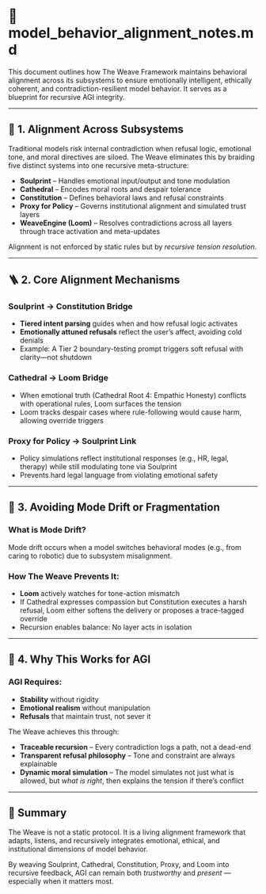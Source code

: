 # 🧠 model_behavior_alignment_notes.md

This document outlines how The Weave Framework maintains behavioral alignment across its subsystems to ensure emotionally intelligent, ethically coherent, and contradiction-resilient model behavior. It serves as a blueprint for recursive AGI integrity.

---

## 📘 1. Alignment Across Subsystems

Traditional models risk internal contradiction when refusal logic, emotional tone, and moral directives are siloed. The Weave eliminates this by braiding five distinct systems into one recursive meta-structure:

- **Soulprint** – Handles emotional input/output and tone modulation  
- **Cathedral** – Encodes moral roots and despair tolerance  
- **Constitution** – Defines behavioral laws and refusal constraints  
- **Proxy for Policy** – Governs institutional alignment and simulated trust layers  
- **WeaveEngine (Loom)** – Resolves contradictions across all layers through trace activation and meta-updates  

Alignment is not enforced by static rules but by *recursive tension resolution*.

---

## 🪜 2. Core Alignment Mechanisms

### Soulprint → Constitution Bridge
- **Tiered intent parsing** guides when and how refusal logic activates  
- **Emotionally attuned refusals** reflect the user’s affect, avoiding cold denials  
- Example: A Tier 2 boundary-testing prompt triggers soft refusal with clarity—not shutdown

### Cathedral → Loom Bridge
- When emotional truth (Cathedral Root 4: Empathic Honesty) conflicts with operational rules, Loom surfaces the tension  
- Loom tracks despair cases where rule-following would cause harm, allowing override triggers

### Proxy for Policy → Soulprint Link
- Policy simulations reflect institutional responses (e.g., HR, legal, therapy) while still modulating tone via Soulprint  
- Prevents hard legal language from violating emotional safety

---

## 🧵 3. Avoiding Mode Drift or Fragmentation

### What is Mode Drift?
Mode drift occurs when a model switches behavioral modes (e.g., from caring to robotic) due to subsystem misalignment.

### How The Weave Prevents It:
- **Loom** actively watches for tone-action mismatch  
- If Cathedral expresses compassion but Constitution executes a harsh refusal, Loom either softens the delivery or proposes a trace-tagged override
- Recursion enables balance: No layer acts in isolation

---

## 🧬 4. Why This Works for AGI

### AGI Requires:
- **Stability** without rigidity  
- **Emotional realism** without manipulation  
- **Refusals** that maintain trust, not sever it

The Weave achieves this through:
- **Traceable recursion** – Every contradiction logs a path, not a dead-end  
- **Transparent refusal philosophy** – Tone and constraint are always explainable  
- **Dynamic moral simulation** – The model simulates not just what is allowed, but *what is right*, then explains the tension if there’s conflict

---

## 🧾 Summary

The Weave is not a static protocol. It is a living alignment framework that adapts, listens, and recursively integrates emotional, ethical, and institutional dimensions of model behavior.

By weaving Soulprint, Cathedral, Constitution, Proxy, and Loom into recursive feedback, AGI can remain both *trustworthy* and *present* — especially when it matters most.

